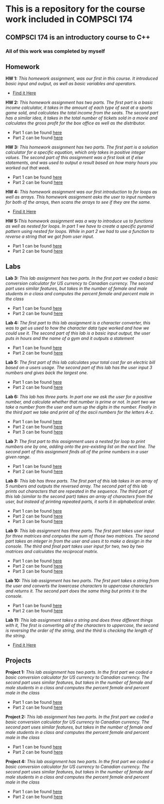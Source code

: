 # This is a repository for the course work included in COMPSCI 174

## COMPSCI 174 is an introductory course to C++

### All of this work was completed by myself

## Homework
**HW 1:** _This homework assignment, was our first in this course. It introduced basic input and output, as well as basic variables and operators._ 

- [Find it Here](https://github.com/JMMyhre/COMPSCI-174-Assignments/blob/gh-pages/hw1.cpp)

**HW 2:** _This homework assignment has two parts. The first part is a basic income calculator, it takes in the amount of each type of seat at a sports game sold, and calculates the total income from the seats. The second part has a similar idea, it takes in the total number of tickets sold in a movie and calculates the gross profit for the box office as well as the distributor._ 
- Part 1 can be found [here](https://github.com/JMMyhre/COMPSCI-174-Assignments/blob/gh-pages/hw2_problem1.cpp)
- Part 2 can be found [here](https://github.com/JMMyhre/COMPSCI-174-Assignments/blob/gh-pages/hw2_problem2.cpp)

**HW 3:** _This homework assignment has two parts. The first part is a solution calculator for a specific equation, which only takes in positive integer values. The second part of this assignment was a first look at if else statements, and was used to output a result based on how many hours you worked out that week._
- Part 1 can be found [here](https://github.com/JMMyhre/COMPSCI-174-Assignments/blob/gh-pages/hw3_problem1.cpp)
- Part 2 can be found [here](https://github.com/JMMyhre/COMPSCI-174-Assignments/blob/gh-pages/hw3_problem2.cpp)

**HW 4:** _This homework assignment was our first introduction to for loops as well as arrays. This homework assignment asks the user to input numbers for both of the arrays, then scans the arrays to see if they are the same._
- [Find it Here](https://github.com/JMMyhre/COMPSCI-174-Assignments/blob/gh-pages/hw4.cpp)

**HW 5:**_This homework assignment was a way to introduce us to functions as well as nested for loops. In part 1 we have to create a specific pyramid pattern using nested for loops. While in part 2 we had to use a function to reverse a string that we got from user input._
- Part 1 can be found [here](https://github.com/JMMyhre/COMPSCI-174-Assignments/blob/gh-pages/hw5_problem1.cpp)
- Part 2 can be found [here](https://github.com/JMMyhre/COMPSCI-174-Assignments/blob/gh-pages/hw5_problem2.cpp)

## Labs

**Lab 3:** _This lab assignment has two parts. In the first part we coded a basic conversion calculator for US currency to Canadian currency. The second part uses similar features, but takes in the number of female and male students in a class and computes the percent female and percent male in the class_
- Part 1 can be found [here](https://github.com/JMMyhre/COMPSCI-174-Assignments/blob/gh-pages/lab3_task1.cpp)
- Part 2 can be found [here](https://github.com/JMMyhre/COMPSCI-174-Assignments/blob/gh-pages/lab3_task2.cpp)

**Lab 4:** _The first part to this lab assignment is a character converter, this was to get us used to how the character data type worked and how we could use it. The second part of this lab is a basic input output, the user puts in hours and the name of a gym and it outputs a statement_
- Part 1 can be found [here](https://github.com/JMMyhre/COMPSCI-174-Assignments/blob/gh-pages/lab4_task1.cpp)
- Part 2 can be found [here](https://github.com/JMMyhre/COMPSCI-174-Assignments/blob/gh-pages/lab4_task2.cpp)

**Lab 5:** _The first part of this lab calculates your total cost for an electric bill based on a users usage. The second part of this lab has the user input 3 numbers and gives back the largest one._
- Part 1 can be found [here](https://github.com/JMMyhre/COMPSCI-174-Assignments/blob/gh-pages/lab5_task1.cpp)
- Part 2 can be found [here](https://github.com/JMMyhre/COMPSCI-174-Assignments/blob/gh-pages/lab5_task2.cpp) 

**Lab 6:** _This lab has three parts. In part one we ask the user for a positive number, and calculate whether that number is prime or not. In part two we take a number from the user and sum up the digits in the number. Finally in the third part we take and print all of the ascii numbers for the letters A-z._
- Part 1 can be found [here](https://github.com/JMMyhre/COMPSCI-174-Assignments/blob/gh-pages/lab6_task1.cpp)
- Part 2 can be found [here](https://github.com/JMMyhre/COMPSCI-174-Assignments/blob/gh-pages/lab6_task2.cpp)
- Part 3 can be found [here](https://github.com/JMMyhre/COMPSCI-174-Assignments/blob/gh-pages/lab6_task3.cpp) 

**Lab 7:** _The first part to this assignment uses a nested for loop to print numbers one by one, adding onto the pre-existing list on the next line. The second part of this assignment finds all of the prime numbers in a user given range._
- Part 1 can be found [here](https://github.com/JMMyhre/COMPSCI-174-Assignments/blob/gh-pages/lab7_task1.cpp)
- Part 2 can be found [here](https://github.com/JMMyhre/COMPSCI-174-Assignments/blob/gh-pages/lab7_task2.cpp) 

**Lab 8:** _This lab has three parts. The first part of this lab takes in an array of 5 numbers and outputs the reversed array. The second part of this lab prints out characters that are repeated in the sequence. The third part of this lab (similar to the second part) takes an array of characters from the user, but instead of printing repeated parts, it sorts it in alphabetical order._
- Part 1 can be found [here](https://github.com/JMMyhre/COMPSCI-174-Assignments/blob/gh-pages/lab8_task1.cpp)
- Part 2 can be found [here](https://github.com/JMMyhre/COMPSCI-174-Assignments/blob/gh-pages/lab8_task2.cpp)
- Part 3 can be found [here](https://github.com/JMMyhre/COMPSCI-174-Assignments/blob/gh-pages/lab8_task3.cpp)
  
**Lab 9:** _This lab assignment has three parts. The first part takes user input for three matrices and conputes the sum of those two matrices. The second part takes an integer in from the user and uses it to make a design in the console. The third and final part takes user input for two, two by two matrices and calculates the reciprocal matrix._
- Part 1 can be found [here](https://github.com/JMMyhre/COMPSCI-174-Assignments/blob/gh-pages/lab9_task1.cpp)
- Part 2 can be found [here](https://github.com/JMMyhre/COMPSCI-174-Assignments/blob/gh-pages/lab9_task2.cpp)
- Part 3 can be found [here](https://github.com/JMMyhre/COMPSCI-174-Assignments/blob/gh-pages/lab9_task3.cpp)  

**Lab 10:** _This lab assignment has two parts. The first part takes a string from the user and converts the lowercase characters to uppercase characters and returns it. The second part does the same thing but prints it to the console._
- Part 1 can be found [here](https://github.com/JMMyhre/COMPSCI-174-Assignments/blob/gh-pages/lab10_task1.cpp)
- Part 2 can be found [here](https://github.com/JMMyhre/COMPSCI-174-Assignments/blob/gh-pages/lab10_task2.cpp) 

**Lab 11:** _This lab assignment takes a string and does three different things with it, The first is converting all of the characters to uppercase, the second is reversing the order of the string, and the third is checking the length of the string._
- [Find it Here](https://github.com/JMMyhre/COMPSCI-174-Assignments/blob/gh-pages/lab11.cpp)


## Projects

**Project 1:** _This lab assignment has two parts. In the first part we coded a basic conversion calculator for US currency to Canadian currency. The second part uses similar features, but takes in the number of female and male students in a class and computes the percent female and percent male in the class_
- Part 1 can be found [here](https://github.com/JMMyhre/COMPSCI-174-Assignments/blob/gh-pages/lab3_task1.cpp)
- Part 2 can be found [here](https://github.com/JMMyhre/COMPSCI-174-Assignments/blob/gh-pages/lab3_task2.cpp)

**Project 2:** _This lab assignment has two parts. In the first part we coded a basic conversion calculator for US currency to Canadian currency. The second part uses similar features, but takes in the number of female and male students in a class and computes the percent female and percent male in the class_
- Part 1 can be found [here](https://github.com/JMMyhre/COMPSCI-174-Assignments/blob/gh-pages/lab3_task1.cpp)
- Part 2 can be found [here](https://github.com/JMMyhre/COMPSCI-174-Assignments/blob/gh-pages/lab3_task2.cpp) 

**Project 4:** _This lab assignment has two parts. In the first part we coded a basic conversion calculator for US currency to Canadian currency. The second part uses similar features, but takes in the number of female and male students in a class and computes the percent female and percent male in the class_
- Part 1 can be found [here](https://github.com/JMMyhre/COMPSCI-174-Assignments/blob/gh-pages/lab3_task1.cpp)
- Part 2 can be found [here](https://github.com/JMMyhre/COMPSCI-174-Assignments/blob/gh-pages/lab3_task2.cpp)
